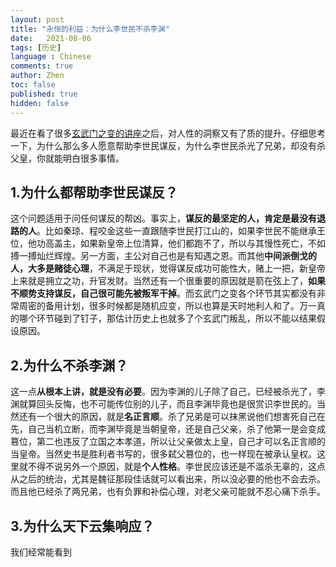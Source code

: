 ```yaml
---
layout: post
title: "永恒的利益：为什么李世民不杀李渊"
date:   2021-08-06
tags: [历史]
language : Chinese
comments: true
author: Zhen
toc: false
published: true
hidden: false
---
```

最近在看了很多[玄武门之变的讲座](https://youtu.be/-EiKqFo029A)之后，对人性的洞察又有了质的提升。仔细思考一下，为什么那么多人愿意帮助李世民谋反，为什么李世民杀光了兄弟，却没有杀父皇，你就能明白很多事情。

## 1.为什么都帮助李世民谋反？
这个问题适用于问任何谋反的帮凶。事实上，**谋反的最坚定的人，肯定是最没有退路的人**。比如秦琼、程咬金这些一直跟随李世民打江山的，如果李世民不能继承王位，他功高盖主，如果新皇帝上位清算，他们都跑不了，所以与其慢性死亡，不如搏一搏灿烂辉煌。另一方面，主公对自己也是有知遇之恩。而其他**中间派倒戈的人，大多是赌徒心理**，不满足于现状，觉得谋反成功可能性大，赌上一把，新皇帝上来就是拥立之功，升官发财。当然还有一个很重要的原因就是箭在弦上了，**如果不顺势支持谋反，自己很可能先被叛军干掉**。而玄武门之变各个环节其实都没有非常周密的备用计划，很多时候都是随机应变，所以也算是天时地利人和了。万一真的哪个环节碰到了钉子，那估计历史上也就多了个玄武门叛乱，所以不能以结果假设原因。

## 2.为什么不杀李渊？
这一点**从根本上讲，就是没有必要**。因为李渊的儿子除了自己，已经被杀光了，李渊就算回头反悔，也不可能传位别的儿子，而且李渊毕竟也是很赏识李世民的。当然还有一个很大的原因，就是**名正言顺**。杀了兄弟是可以抹黑说他们想害死自己在先，自己当机立断，而李渊毕竟是当朝皇帝，还是自己父亲，杀了他第一是会变成篡位，第二也违反了立国之本孝道，所以让父亲做太上皇，自己才可以名正言顺的当皇帝。当然史书是胜利者书写的，很多弑父篡位的，也一样现在被承认皇权。这里就不得不说另外一个原因，就是**个人性格**。李世民应该还是不滥杀无辜的，这点从之后的统治，尤其是魏征那段佳话就可以看出来，所以没必要的他也不会去杀。而且他已经杀了两兄弟，也有负罪和补偿心理，对老父亲可能就不忍心痛下杀手。

## 3.为什么天下云集响应？
我们经常能看到
<!--stackedit_data:
eyJoaXN0b3J5IjpbMTU3NDUzMjk3Ml19
-->